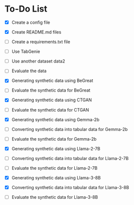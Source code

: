 # To-Do List

- [x] Create a config file
- [x] Create README.md files
- [ ] Create a requirements.txt file
- [ ] Use TabGenie
- [ ] Use another dataset data2
- [ ] Evaluate the data  

- [x] Generating synthetic data using BeGreat
- [ ] Evaluate the synthetic data for BeGreat

- [x] Generating synthetic data using CTGAN
- [ ] Evaluate the synthetic data for CTGAN

- [x] Generating synthetic data using Gemma-2b
- [ ] Converting synthetic data into tabular data for Gemma-2b
- [ ] Evaluate the synthetic data for Gemma-2b

- [x] Generating synthetic data using Llama-2-7B
- [ ] Converting synthetic data into tabular data for Llama-2-7B
- [ ] Evaluate the synthetic data for Llama-2-7B

- [x] Generating synthetic data using Llama-3-8B
- [x] Converting synthetic data into tabular data for Llama-3-8B
- [ ] Evaluate the synthetic data for Llama-3-8B
